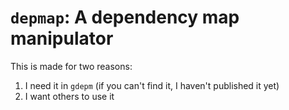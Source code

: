 # `depmap`: A dependency map manipulator

This is made for two reasons:
1. I need it in `gdepm` (if you can't find it, I haven't published it yet)
2. I want others to use it
